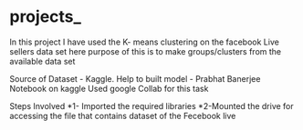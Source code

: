 # projects_
In this project I have used the K- means clustering on the facebook Live sellers data set 
here purpose of this is to make groups/clusters from the available data set

Source of Dataset - Kaggle.
Help to built model - Prabhat Banerjee Notebook on kaggle
Used google Collab for this task

Steps Involved
*1- Imported the required libraries
*2-Mounted the drive for accessing the file that contains dataset of the Fecebook live 

